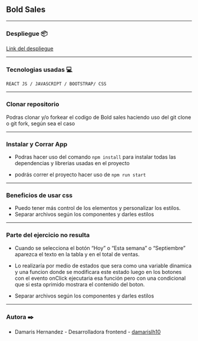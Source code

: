 
##  Bold Sales

*********************

### Despliegue 📦

[Link del despliegue](https://bold-sales.vercel.app/)


**********************
 ### Tecnologias usadas 💻

`REACT JS / JAVASCRIPT / BOOTSTRAP/ CSS`

*********************

### Clonar repositorio

Podras clonar y/o forkear el codigo de Bold sales haciendo uso del git clone o git fork, según sea el caso

*********************

### Instalar y Corrar  App

- Podras hacer uso del comando  `npm install` para instalar todas las dependencias y librerias usadas en el proyecto

- podrás correr el proyecto hacer uso de `npm run start`

**********************

### Beneficios de usar css

- Puedo tener  más control de los elementos y personalizar los estilos.
- Separar archivos según los componentes y darles estilos

**********************
### Parte del ejercicio no resulta

-  Cuando se selecciona el botón “Hoy” o “Esta semana” o “Septiembre” aparezca el texto en la tabla y en el total de ventas.
-  Lo realizaría por medio de estados que sera como una variable dinamica y una funcion donde se modificara este estado luego en los botones con el evento onClick ejecutaria esa función pero con una condicional que si esta oprimido mostrara el contenido del boton.

- Separar archivos según los componentes y darles estilos

**********************

### Autora ✒️
* Damaris Hernandez - Desarrolladora frontend - [damarislh10](https://github.com/damarislh10)
